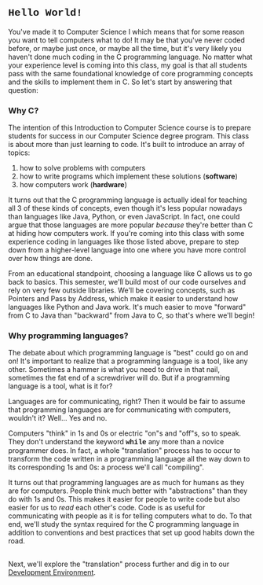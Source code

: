 <h2><strong><span style="font-family: 'courier new', courier;">Hello World!</span></strong></h2>
<p>You've made it to Computer Science I which means that for some reason you want to tell computers what to do! It may be that you've never coded before, or maybe just once, or maybe all the time, but it's very likely you haven't done much coding in the C programming language. No matter what your experience level is coming into this class, my goal is that all students pass with the same foundational knowledge of core programming concepts and the skills to implement them in C. So let's start by answering that question:</p>
<h3>Why C?</h3>
<p>The intention of this Introduction to Computer Science course is to prepare students for success in our Computer Science degree program. This class is about more than just learning to code. It's built to introduce an array of topics:</p>
<ol style="list-style-type: decimal;">
    <li>how to solve problems with computers</li>
    <li>how to write programs which implement these solutions (<strong>software</strong>)</li>
    <li>how computers work (<strong>hardware</strong>)</li>
</ol>
<p>It turns out that the C programming language is actually ideal for teaching all 3 of these kinds of concepts, even though it's less popular nowadays than languages like Java, Python, or even JavaScript. In fact, one could argue that those languages are more popular <em>because</em> they're better than C at hiding how computers work. If you're coming into this class with some experience coding in languages like those listed above, prepare to step down from a higher-level language into one where you have more control over how things are done.&nbsp;</p>
<p>From an educational standpoint, choosing a language like C allows us to go back to basics. This semester, we'll build most of our code ourselves and rely on very few outside libraries. We'll be covering concepts, such as Pointers and Pass by Address, which make it easier to understand how languages like Python and Java work. It's much easier to move "forward" from C to Java than "backward" from Java to C, so that's where we'll begin!</p>
<h3>Why programming languages?</h3>
<p>The debate about which programming language is "best" could go on and on! It's important to realize that a programming language is a tool, like any other. Sometimes a hammer is what you need to drive in that nail, sometimes the fat end of a screwdriver will do. But if a programming language is a tool, what is it for?&nbsp;</p>
<p>Languages are for communicating, right? Then it would be fair to assume that programming languages are for communicating with computers, wouldn't it? Well... Yes and no.</p>
<p>Computers "think" in 1s and 0s or electric "on"s and "off"s, so to speak. They don't understand the keyword <strong><span style="font-family: 'courier new', courier;">while</span></strong> any more than a novice programmer does. In fact, a whole "translation" process has to occur to transform the code written in a programming language all the way down to its corresponding 1s and 0s: a process we'll call "compiling".&nbsp;</p>
<p>It turns out that programming languages are as much for humans as they are for computers. People think much better with "abstractions" than they do with 1s and 0s. This makes it easier for people to write code but also easier for us to <em>read</em> each other's code. Code is as useful for communicating with people as it is for telling computers what to do. To that end, we'll study the syntax required for the C programming language in addition to conventions and best practices that set up good habits down the road.</p>
<h2> </h2>
<p>Next, we'll explore the "translation" process further and dig in to our <a title="Development Environment" href="https://webcampus.unr.edu/courses/112946/pages/g67162312079138e533ca4721c8986716" data-course-type="wikiPages" data-published="true" data-api-endpoint="https://webcampus.unr.edu/api/v1/courses/112946/pages/g67162312079138e533ca4721c8986716" data-api-returntype="Page">Development Environment</a>.</p>
